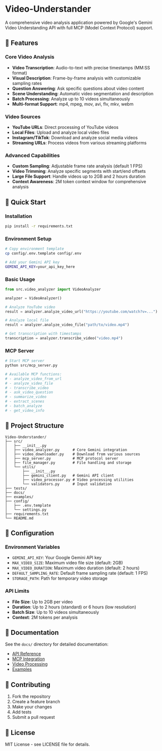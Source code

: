 # Video-Understander

A comprehensive video analysis application powered by Google's Gemini Video Understanding API with full MCP (Model Context Protocol) support.

## 🎥 Features

### Core Video Analysis
- **Video Transcription**: Audio-to-text with precise timestamps (MM:SS format)
- **Visual Description**: Frame-by-frame analysis with customizable sampling rates
- **Question Answering**: Ask specific questions about video content
- **Scene Understanding**: Automatic video segmentation and description
- **Batch Processing**: Analyze up to 10 videos simultaneously
- **Multi-format Support**: mp4, mpeg, mov, avi, flv, mkv, webm

### Video Sources
- **YouTube URLs**: Direct processing of YouTube videos
- **Local Files**: Upload and analyze local video files
- **Instagram/TikTok**: Download and analyze social media videos
- **Streaming URLs**: Process videos from various streaming platforms

### Advanced Capabilities
- **Custom Sampling**: Adjustable frame rate analysis (default 1 FPS)
- **Video Trimming**: Analyze specific segments with start/end offsets
- **Large File Support**: Handle videos up to 2GB and 2 hours duration
- **Context Awareness**: 2M token context window for comprehensive analysis

## 🚀 Quick Start

### Installation
```bash
pip install -r requirements.txt
```

### Environment Setup
```bash
# Copy environment template
cp config/.env.template config/.env

# Add your Gemini API key
GEMINI_API_KEY=your_api_key_here
```

### Basic Usage
```python
from src.video_analyzer import VideoAnalyzer

analyzer = VideoAnalyzer()

# Analyze YouTube video
result = analyzer.analyze_video_url("https://youtube.com/watch?v=...")

# Analyze local file
result = analyzer.analyze_video_file("path/to/video.mp4")

# Get transcription with timestamps
transcription = analyzer.transcribe_video("video.mp4")
```

### MCP Server
```bash
# Start MCP server
python src/mcp_server.py

# Available MCP functions:
# - analyze_video_from_url
# - analyze_video_file
# - transcribe_video
# - ask_video_question
# - summarize_video
# - extract_scenes
# - batch_analyze
# - get_video_info
```

## 📁 Project Structure

```
Video-Understander/
├── src/
│   ├── __init__.py
│   ├── video_analyzer.py      # Core Gemini integration
│   ├── video_downloader.py    # Download from various sources
│   ├── mcp_server.py          # MCP protocol server
│   ├── file_manager.py        # File handling and storage
│   └── utils/
│       ├── __init__.py
│       ├── gemini_client.py   # Gemini API client
│       ├── video_processor.py # Video processing utilities
│       └── validators.py      # Input validation
├── tests/
├── docs/
├── examples/
├── config/
│   ├── .env.template
│   └── settings.py
├── requirements.txt
└── README.md
```

## 🔧 Configuration

### Environment Variables
- `GEMINI_API_KEY`: Your Google Gemini API key
- `MAX_VIDEO_SIZE`: Maximum video file size (default: 2GB)
- `MAX_VIDEO_DURATION`: Maximum video duration (default: 2 hours)
- `DEFAULT_SAMPLING_RATE`: Default frame sampling rate (default: 1 FPS)
- `STORAGE_PATH`: Path for temporary video storage

### API Limits
- **File Size**: Up to 2GB per video
- **Duration**: Up to 2 hours (standard) or 6 hours (low resolution)
- **Batch Size**: Up to 10 videos simultaneously
- **Context**: 2M tokens per analysis

## 📖 Documentation

See the `docs/` directory for detailed documentation:
- [API Reference](docs/api_reference.md)
- [MCP Integration](docs/mcp_integration.md)
- [Video Processing](docs/video_processing.md)
- [Examples](examples/)

## 🤝 Contributing

1. Fork the repository
2. Create a feature branch
3. Make your changes
4. Add tests
5. Submit a pull request

## 📄 License

MIT License - see LICENSE file for details.
